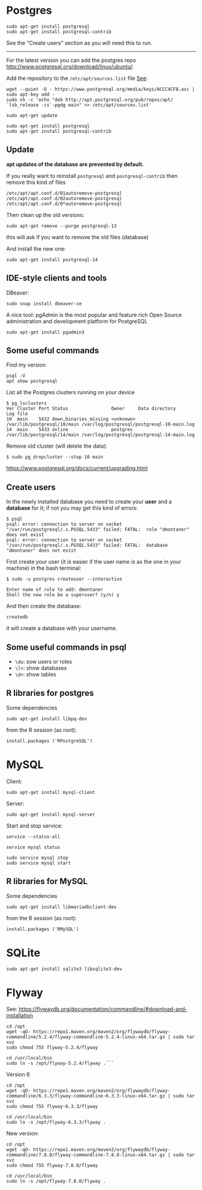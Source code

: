 Postgres
================================================================================

    sudo apt-get install postgresql
    sudo apt-get install postgresql-contrib 

See the "Create users" section as you will need this to run.

--------------------------------------------------------------------------------

For the latest version you can add the postgres repo <http://www.postgresql.org/download/linux/ubuntu/>:

Add the repository to the `/etc/apt/sources.list` file
[See](https://phoenixnap.com/kb/how-to-install-postgresql-on-ubuntu):

    wget --quiet -O - https://www.postgresql.org/media/keys/ACCC4CF8.asc | sudo apt-key add -
    sudo sh -c 'echo "deb http://apt.postgresql.org/pub/repos/apt/ `lsb_release -cs`-pgdg main" >> /etc/apt/sources.list'

    sudo apt-get update

    sudo apt-get install postgresql
    sudo apt-get install postgresql-contrib 


Update
--------------------------------------------------------------------------------

__apt updates of the database are prevented by default.__

If you really want to reinstall `postgresql` and `postgresql-contrib` then remove this kind of files 

    /etc/apt/apt.conf.d/01autoremove-postgresql
    /etc/apt/apt.conf.d/02autoremove-postgresql
    /etc/apt/apt.conf.d/0*autoremove-postgresql


Then clean up the old versions:

    sudo apt-get remove --purge postgresql-13
    
this will ask if you want to remove the old files (database)

And install the new one:

    sudo apt-get install postgresql-14


IDE-style clients and tools
--------------------------------------------------------------------------------

DBeaver:

    sudo snap install dbeaver-ce


A nice tool: pgAdmin is the most popular and feature rich Open Source administration and development platform for PostgreSQL

    sudo apt-get install pgadmin3


Some useful commands
--------------------------------------------------------------------------------

Find my version

    psql -V
    apt show postgresql

List all the Postgres clusters running on your device
    
    $ pg_lsclusters 
    Ver Cluster Port Status                Owner     Data directory              Log file
    10  main    5432 down,binaries_missing <unknown> /var/lib/postgresql/10/main /var/log/postgresql/postgresql-10-main.log
    14  main    5433 online                postgres  /var/lib/postgresql/14/main /var/log/postgresql/postgresql-14-main.log

Remove old cluster (will delete the data):

    $ sudo pg_dropcluster --stop 10 main

https://www.postgresql.org/docs/current/upgrading.html


Create users
-------------------------

In the newly installed database you need to create your __user__ and a __database__ for it;
if not you may get this kind of errors:

    $ psql 
    psql: error: connection to server on socket "/var/run/postgresql/.s.PGSQL.5433" failed: FATAL:  role "dmontaner" does not exist
    psql: error: connection to server on socket "/var/run/postgresql/.s.PGSQL.5433" failed: FATAL:  database "dmontaner" does not exist

First create your user
(it is easier if the user name is as the one in your machine)
in the bash terminal:

    $ sudo -u postgres createuser --interactive

    Enter name of role to add: dmontaner
    Shall the new role be a superuser? (y/n) y

And then create the database:

    createdb

it will create a database with your username.


Some useful commands in psql
--------------------------------------------------------------------------------

- `\du`: sow users or roles
- `\l+`: show databases
- `\d+`: show tables


R libraries for postgres
-------------------------

Some dependencies

    sudo apt-get install libpq-dev
    
from the R session (as root): 

    install.packages ('RPostgreSQL')

MySQL
================================================================================

Client:

    sudo apt-get install mysql-client

Server: 

    sudo apt-get install mysql-server


Start and stop service:

    service --status-all

    service mysql status

    sudo service mysql stop
    sudo service mysql start


R libraries for MySQL
-------------------------

Some dependencies

    sudo apt-get install libmariadbclient-dev 

from the R session (as root): 

    install.packages ('RMySQL')


SQLite
================================================================================

    sudo apt-get install sqlite3 libsqlite3-dev



Flyway
================================================================================

See: <https://flywaydb.org/documentation/commandline/#download-and-installation>

```
cd /opt
wget -qO- https://repo1.maven.org/maven2/org/flywaydb/flyway-commandline/5.2.4/flyway-commandline-5.2.4-linux-x64.tar.gz | sudo tar xvz
sudo chmod 755 flyway-5.2.4/flyway

cd /usr/local/bin
sudo ln -s /opt/flyway-5.2.4/flyway .```
```

Version 6

```
cd /opt
wget -qO- https://repo1.maven.org/maven2/org/flywaydb/flyway-commandline/6.3.3/flyway-commandline-6.3.3-linux-x64.tar.gz | sudo tar xvz 
sudo chmod 755 flyway-6.3.3/flyway

cd /usr/local/bin
sudo ln -s /opt/flyway-6.3.3/flyway .
```

New version:

``` 
cd /opt
wget -qO- https://repo1.maven.org/maven2/org/flywaydb/flyway-commandline/7.8.0/flyway-commandline-7.8.0-linux-x64.tar.gz | sudo tar xvz
sudo chmod 755 flyway-7.8.0/flyway

cd /usr/local/bin
sudo ln -s /opt/flyway-7.8.0/flyway .   
```
